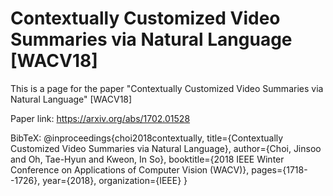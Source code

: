 # Contextually Customized Video Summaries via Natural Language [WACV18]
This is a page for the paper "Contextually Customized Video Summaries via Natural Language" [WACV18]

Paper link:
https://arxiv.org/abs/1702.01528

BibTeX:
@inproceedings{choi2018contextually,
  title={Contextually Customized Video Summaries via Natural Language},
  author={Choi, Jinsoo and Oh, Tae-Hyun and Kweon, In So},
  booktitle={2018 IEEE Winter Conference on Applications of Computer Vision (WACV)},
  pages={1718--1726},
  year={2018},
  organization={IEEE}
}

